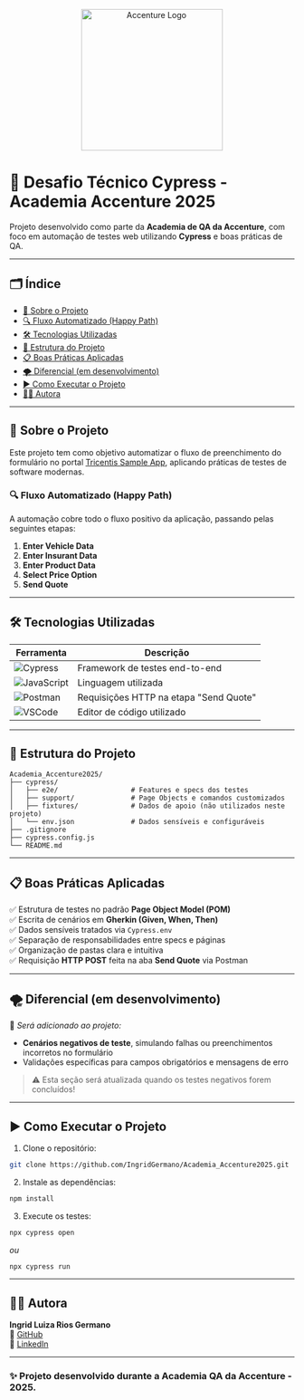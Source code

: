 <!-- Capa -->
<p align="center">
  <img src="https://s32519.pcdn.co/es/wp-content/uploads/sites/3/2020/08/accenture-logo-672x284px.png" alt="Accenture Logo" width="250"/>
</p>


# 🚀 Desafio Técnico Cypress - Academia Accenture 2025

Projeto desenvolvido como parte da **Academia de QA da Accenture**, com foco em automação de testes web utilizando **Cypress** e boas práticas de QA.

---

## 🗂️ Índice

- [🧠 Sobre o Projeto](#-sobre-o-projeto)
- [🔍 Fluxo Automatizado (Happy Path)](#-fluxo-automatizado-happy-path)
- [🛠️ Tecnologias Utilizadas](#️-tecnologias-utilizadas)
- [🧱 Estrutura do Projeto](#-estrutura-do-projeto)
- [📋 Boas Práticas Aplicadas](#-boas-práticas-aplicadas)
- [🌪️ Diferencial (em desenvolvimento)](#️-diferencial-em-desenvolvimento)
- [▶️ Como Executar o Projeto](#️-como-executar-o-projeto)
- [👩‍💻 Autora](#-autora)

---

## 🧠 Sobre o Projeto

Este projeto tem como objetivo automatizar o fluxo de preenchimento do formulário no portal [Tricentis Sample App](http://sampleapp.tricentis.com/101/app.php), aplicando práticas de testes de software modernas.

### 🔍 Fluxo Automatizado (Happy Path)

A automação cobre todo o fluxo positivo da aplicação, passando pelas seguintes etapas:

1. **Enter Vehicle Data**
2. **Enter Insurant Data**
3. **Enter Product Data**
4. **Select Price Option**
5. **Send Quote**

---

## 🛠️ Tecnologias Utilizadas

| Ferramenta | Descrição |
|-----------|-----------|
| ![Cypress](https://img.shields.io/badge/Cypress-17202C?style=flat&logo=cypress&logoColor=white) | Framework de testes end-to-end |
| ![JavaScript](https://img.shields.io/badge/JavaScript-F7DF1E?style=flat&logo=javascript&logoColor=black) | Linguagem utilizada |
| ![Postman](https://img.shields.io/badge/Postman-FF6C37?style=flat&logo=postman&logoColor=white) | Requisições HTTP na etapa "Send Quote" |
| ![VSCode](https://img.shields.io/badge/VSCode-007ACC?style=flat&logo=visual-studio-code&logoColor=white) | Editor de código utilizado |

---

## 🧱 Estrutura do Projeto

```
Academia_Accenture2025/
├── cypress/
│   ├── e2e/                  # Features e specs dos testes
│   ├── support/              # Page Objects e comandos customizados
│   ├── fixtures/             # Dados de apoio (não utilizados neste projeto)
│   └── env.json              # Dados sensíveis e configuráveis
├── .gitignore
├── cypress.config.js
└── README.md
```

---

## 📋 Boas Práticas Aplicadas

✅ Estrutura de testes no padrão **Page Object Model (POM)**  
✅ Escrita de cenários em **Gherkin (Given, When, Then)**  
✅ Dados sensíveis tratados via `Cypress.env`  
✅ Separação de responsabilidades entre specs e páginas  
✅ Organização de pastas clara e intuitiva  
✅ Requisição **HTTP POST** feita na aba **Send Quote** via Postman

---

## 🌪️ Diferencial (em desenvolvimento)

📌 *Será adicionado ao projeto:*

- **Cenários negativos de teste**, simulando falhas ou preenchimentos incorretos no formulário
- Validações específicas para campos obrigatórios e mensagens de erro

> ⚠️ Esta seção será atualizada quando os testes negativos forem concluídos!

---

## ▶️ Como Executar o Projeto

1. Clone o repositório:
```bash
git clone https://github.com/IngridGermano/Academia_Accenture2025.git
```

2. Instale as dependências:
```bash
npm install
```

3. Execute os testes:
```bash
npx cypress open
```
*ou*
```bash
npx cypress run
```

---

## 👩‍💻 Autora

**Ingrid Luiza Rios Germano**  
📎 [GitHub](https://github.com/IngridGermano)  
💼 [LinkedIn](https://www.linkedin.com/in/ingridgermano)

---

### ✨ Projeto desenvolvido durante a Academia QA da Accenture - 2025.
